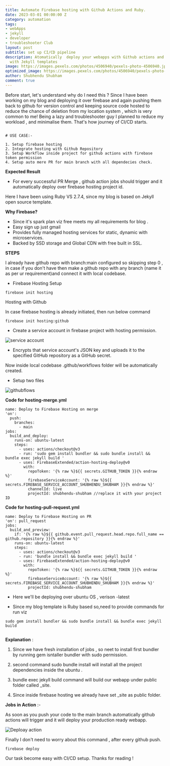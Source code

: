 ```yaml
---
title: Automate Firebase hosting with Github Actions and Ruby.
date: 2023-03-01 00:00:00 Z
category: automation
tags:
- webApps
- jekyll
- developer
- troubleshooter Club
layout: post
subtitle: set up CI/CD pipeline
description: Atomatically  deploy your webapps with Github actions and firebase hosting
  with Jekyll templates
image: https://images.pexels.com/photos/4506940/pexels-photo-4506940.jpeg?auto=compress&cs=tinysrgb&w=1260&h=750&dpr=1
optimized_image: https://images.pexels.com/photos/4506940/pexels-photo-4506940.jpeg?auto=compress&cs=tinysrgb&w=1260&h=750&dpr=1
author: Shubhendu Shubham
comment: true
---
```


Before start, let's understand why do I need this ? Since I have been working on my blog and deploying it over firebase and again pushing them back to github for version control and keeping source code hosted  to reduce the chance of deletion from my location system , which is very common to me! Being a lazy and troubleshooter guy I planned to reduce my workload , and minimalise them. That's how journey of CI/CD starts. 
```

# USE CASE:-

1. Setup firebase hosting 
2. Integrate hosting with Github Repository 
3. Setup Workflow inside project for github actions with firebase token permission 
4. Setup auto mere PR for main branch with all dependecies check. 

```

**Expected Result**

- For every successful PR Merge , github action jobs should trigger and it automatically deploy over firebase hosting project id.

Here I have been using Ruby VS 2.7.4, since my blog is based on Jekyll open source template.

**Why Firebase?**

- Since it's spark plan viz free meets my all requirements for blog .
- Easy sign up just gmail 
- Provides fully managed hosting services for static, dynamic with microservices.
- Backed  by SSD storage and Global CDN with free built in SSL. 

**STEPS**

I already have github repo with branch:main configured so skipping step 0 , in case if you don't have then make a github repo with any branch (name it as per ur requirement)and connect it with local codebase.

*  Firebase Hosting Setup

```
firebase init hosting
```
Hosting with Github 

In case firebase hosting is already initiated, then run below command 
```
firebase init hosting:github
```

*  Create a service account in firebase project with hosting permission.

![service account](https://res.cloudinary.com/hugs4bugs/image/upload/v1685742542/hugs4bugs/fb_hbqkvi.png)

*  Encrypts that service account's JSON key and uploads it to the specified GitHub repository as a GitHub secret.

Now inside local codebase .github/workflows folder will be automatically created. 

* Setup two files 

![githubflows](https://res.cloudinary.com/hugs4bugs/image/upload/v1685742554/hugs4bugs/fb3_f9rp6p.png)

**Code for hosting-merge.yml**

```
name: Deploy to Firebase Hosting on merge
'on':
  push:
    branches:
      - main
jobs:
  build_and_deploy:
    runs-on: ubuntu-latest
    steps:
      - uses: actions/checkout@v3
      - run: 'sudo gem install bundler && sudo bundle install && bundle exec jekyll build '
      - uses: FirebaseExtended/action-hosting-deploy@v0
        with:
          repoToken: '{% raw %}${{ secrets.GITHUB_TOKEN }}{% endraw %}'
          firebaseServiceAccount: '{% raw %}${{ secrets.FIREBASE_SERVICE_ACCOUNT_SHUBHENDU_SHUBHAM }}{% endraw %}'
          channelId: live
          projectId: shubhendu-shubham //replace it with your project ID

```          

**Code for hosting-pull-request.yml**

```
name: Deploy to Firebase Hosting on PR
'on': pull_request
jobs:
  build_and_preview:
    if: '{% raw %}${{ github.event.pull_request.head.repo.full_name == github.repository }}{% endraw %}'
    runs-on: ubuntu-latest
    steps:
      - uses: actions/checkout@v3
      - run: 'bundle install && bundle exec jekyll build '
      - uses: FirebaseExtended/action-hosting-deploy@v0
        with:
          repoToken: '{% raw %}${{ secrets.GITHUB_TOKEN }}{% endraw %}'
          firebaseServiceAccount: '{% raw %}${{ secrets.FIREBASE_SERVICE_ACCOUNT_SHUBHENDU_SHUBHAM }}{% endraw %}'
          projectId: shubhendu-shubham
```

* Here we'll be deploying over ubuntu OS , verison -latest

* Since my blog template is Ruby based so,need to provide commands for run viz 

```
sudo gem install bundler && sudo bundle install && bundle exec jekyll build


```

**Explanation** : 

1. Since we have fresh installation of jobs , so neet to install first bundler by running gem isntaller bundler with sudo permission.

2. second command sudo bundle install will install all the project dependencies inside the ubuntu . 
3. bundle exec jekyll build command will build our webapp under public folder called _site. 
4. Since inside firebase hosting we already have set _site as public folder.


**Jobs in Action** :- 

As soon as you push your code to the main branch automatically github actions will trigger and it will deploy your production ready webapp.

![Deploay action](https://res.cloudinary.com/hugs4bugs/image/upload/v1685744200/hugs4bugs/image_2023-05-31_00-43-18_fgivev.png)


Finally I don't need to worry about  this command , after every github push.

```
firebase deploy 
```

Our task become easy with CI/CD setup. Thanks for reading !